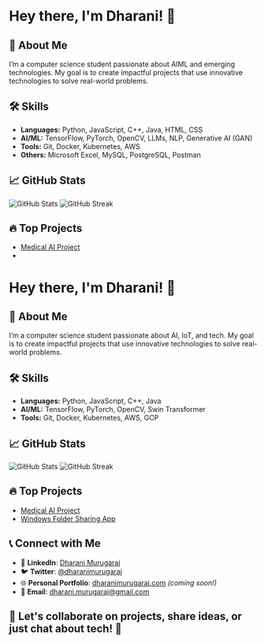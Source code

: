 # Hey there, I'm Dharani! 👋

## 🚀 About Me
I’m a computer science student passionate about AIML and emerging technologies. My goal is to create impactful projects that use innovative technologies to solve real-world problems.

## 🛠️ Skills
- **Languages:** Python, JavaScript, C++, Java, HTML, CSS
- **AI/ML:** TensorFlow, PyTorch, OpenCV, LLMs, NLP, Generative AI (GAN)
- **Tools:** Git, Docker, Kubernetes, AWS
- **Others:** Microsoft Excel, MySQL, PostgreSQL, Postman

## 📈 GitHub Stats
![GitHub Stats](https://github-readme-stats.vercel.app/api?username=dharanimurugaraj&show_icons=true&theme=radical)
![GitHub Streak](https://github-readme-streak-stats.herokuapp.com/?user=dharanimurugaraj&theme=radical)

## 🔥 Top Projects
- [Medical AI Project](https://github.com/dharanimurugaraj/Medical-AI)
- 
# Hey there, I'm Dharani! 👋

## 🚀 About Me
I’m a computer science student passionate about AI, IoT, and tech. My goal is to create impactful projects that use innovative technologies to solve real-world problems.

## 🛠️ Skills
- **Languages:** Python, JavaScript, C++, Java
- **AI/ML:** TensorFlow, PyTorch, OpenCV, Swin Transformer
- **Tools:** Git, Docker, Kubernetes, AWS, GCP

## 📈 GitHub Stats
![GitHub Stats](https://github-readme-stats.vercel.app/api?username=dharanimurugaraj&show_icons=true&theme=radical)
![GitHub Streak](https://github-readme-streak-stats.herokuapp.com/?user=dharanimurugaraj&theme=radical)

## 🔥 Top Projects
- [Medical AI Project](https://github.com/dharanimurugaraj/Medical-AI)
- [Windows Folder Sharing App](https://github.com/dharanimurugaraj/WindowsFolderSharing)

## 📞 Connect with Me

- 💼 **LinkedIn**: [Dharani Murugaraj](https://www.linkedin.com/in/dharanimurugaraj/)
- 🐦 **Twitter**: [@dharanimurugaraj](https://twitter.com/dharanimurugaraj)
- 🌐 **Personal Portfolio**: [dharanimurugaraj.com](https://www.dharanimurugaraj.com) _(coming soon!)_
- 📧 **Email**: [dharani.murugaraj@gmail.com](mailto:dharani.murugaraj@gmail.com)

## 💬 Let's collaborate on projects, share ideas, or just chat about tech! 🚀


